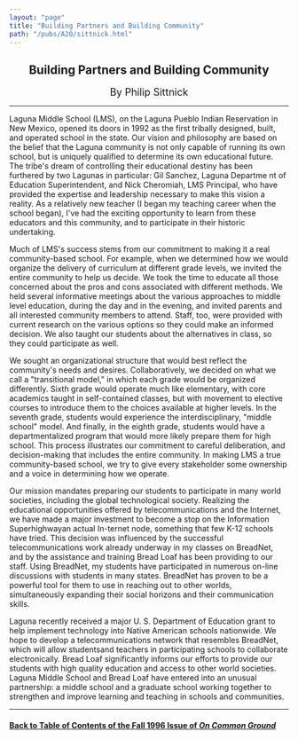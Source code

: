 ```yaml
---
layout: "page"
title: "Building Partners and Building Community"
path: "/pubs/A20/sittnick.html"
---
```

<main>
<center><h2>Building Partners and Building Community</h2>
<font size="+1">By Philip Sittnick</font>
</center><hr/>
Laguna Middle School (LMS), on the Laguna Pueblo Indian Reservation in New
Mexico, opened its doors in 1992 as the first tribally designed, built,
and operated school in the state.  Our vision and philosophy are based on
the belief that the Laguna community is not only capable of running its
own school, but is uniquely qualified to determine its own educational
future.  The tribe's dream of controlling their educational destiny has
been furthered by two Lagunas in particular:  Gil Sanchez, Laguna Departme
nt of Education Superintendent, and Nick Cheromiah, LMS Principal, who
have provided the expertise and leadership necessary to make this vision a
reality.  As a relatively new teacher (I began my teaching career when the
school began), I've had the exciting opportunity to learn from these
educators and this community, and to participate in their historic
undertaking.<p>
Much of LMS's success stems from our commitment to making it a real
community-based school.  For example, when we determined how we would
organize the delivery of curriculum at different grade levels, we invited
the entire community to help us decide.  We
took the time to educate all those concerned about the pros and cons
associated with different methods.  We held several informative meetings
about the various approaches to middle level education, during the day and
in the evening, and invited parents and all interested community members
to attend.  Staff, too, were provided with current research on the various
options so they could make an informed decision.  We also taught our
students about the alternatives in class, so they could participate as
well.</p><p>
We sought an organizational structure that would best reflect the
community's needs and desires.  Collaboratively, we decided on what we
call a "transitional model," in which each grade would be organized
differently.  Sixth grade would operate much like elementary, with core
academics taught in self-contained classes, but with movement to elective
courses to introduce them to the choices available at higher levels.  In
the seventh grade, students would experience the interdisciplinary,
"middle school" model.  And finally, in the eighth grade, students would
have a departmentalized program that would more likely prepare them for
high school.  This process illustrates our commitment to careful
deliberation, and decision-making that includes the entire community.  In
making LMS a true community-based school, we try to give every stakeholder
some ownership and a voice in determining how we operate.</p><p>
Our mission mandates preparing our students to participate in many world
societies, including the global technological society.  Realizing the
educational opportunities offered by telecommunications and the Internet,
we have made a major investment to become a stop on the Information
Superhighway­an actual In-ternet node, something that few K-12
schools have tried.  This decision was influenced by the successful
telecommunications work already underway in my classes on BreadNet, and by
the assistance
and training Bread Loaf has been providing to our staff.  Using BreadNet,
my students have participated in numerous on-line discussions with
students in many states.  BreadNet has proven to be a powerful tool for
them to use in reaching out to other worlds, simultaneously expanding
their social horizons and their communication skills.</p><p>
Laguna recently received a major U. S. Department of Education grant to
help implement technology into Native American schools nationwide.  We
hope to develop a telecommunications network that resembles BreadNet,
which will allow studentsand teachers in participating schools to
collaborate electronically.  Bread Loaf significantly informs our efforts
to provide our students with high quality education and access to other
world societies.  Laguna Middle School and Bread Loaf have entered into an
unusual partnership:  a middle school and a graduate school working
together to strengthen and improve learning and teaching in schools and
communities.  
</p><hr/>
<h4><a href="/pubs/A20/">Back to
Table of Contents of the Fall 1996 Issue of <i>On Common
Ground</i></a>
</h4>
</main>
